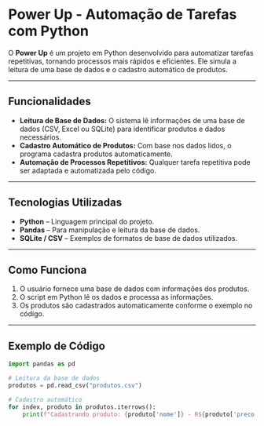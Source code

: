 # Power Up - Automação de Tarefas com Python

O **Power Up** é um projeto em Python desenvolvido para automatizar tarefas repetitivas, tornando processos mais rápidos e eficientes. Ele simula a leitura de uma base de dados e o cadastro automático de produtos.

---

## Funcionalidades

- **Leitura de Base de Dados:** O sistema lê informações de uma base de dados (CSV, Excel ou SQLite) para identificar produtos e dados necessários.
- **Cadastro Automático de Produtos:** Com base nos dados lidos, o programa cadastra produtos automaticamente.
- **Automação de Processos Repetitivos:** Qualquer tarefa repetitiva pode ser adaptada e automatizada pelo código.

---

## Tecnologias Utilizadas

- **Python** – Linguagem principal do projeto.
- **Pandas** – Para manipulação e leitura da base de dados.
- **SQLite / CSV** – Exemplos de formatos de base de dados utilizados.

---

## Como Funciona

1. O usuário fornece uma base de dados com informações dos produtos.
2. O script em Python lê os dados e processa as informações.
3. Os produtos são cadastrados automaticamente conforme o exemplo no código.

---

## Exemplo de Código

```python
import pandas as pd

# Leitura da base de dados
produtos = pd.read_csv("produtos.csv")

# Cadastro automático
for index, produto in produtos.iterrows():
    print(f"Cadastrando produto: {produto['nome']} - R${produto['preco']}")
